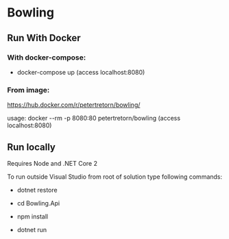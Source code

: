 # Bowling

## Run With Docker

### With docker-compose:

* docker-compose up  (access localhost:8080)

### From image:

https://hub.docker.com/r/petertretorn/bowling/

usage: docker --rm -p 8080:80 petertretorn/bowling (access localhost:8080)

## Run locally

Requires Node and .NET Core 2

To run outside Visual Studio from root of solution type following commands:

* dotnet restore

* cd Bowling.Api

* npm install

* dotnet run
